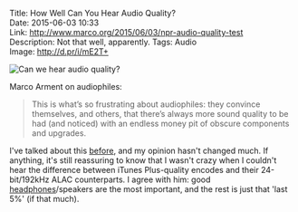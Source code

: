 Title: How Well Can You Hear Audio Quality?  
Date: 2015-06-03 10:33  
Link: http://www.marco.org/2015/06/03/npr-audio-quality-test  
Description: Not that well, apparently. 
Tags: Audio  
Image: http://d.pr/i/mE2T+  

![Can we hear audio quality?][1]

Marco Arment on audiophiles:

> This is what’s so frustrating about audiophiles: they convince themselves, and others, that there’s always more sound quality to be had (and noticed) with an endless money pit of obscure components and upgrades.

I've talked about this [before][2], and my opinion hasn't changed much. If anything, it's still reassuring to know that I wasn't crazy when I couldn't hear the difference between iTunes Plus-quality encodes and their 24-bit/192kHz ALAC counterparts. I agree with him: good [headphones][3]/speakers are the most important, and the rest is just that 'last 5%' (if that much).

[1]: http://d.pr/i/mE2T+ "Can we hear audio quality?"
[2]: /2015/2/3/ponoplayer-and-other-audiophile-snake-oil "My post on the PonoPlayer"
[3]: http://www.amazon.com/dp/B00C4VFYRC/?tag=theov0c-20 "My (and Marco's) can of choice, the B&O PLAY H6's on Amazon"
